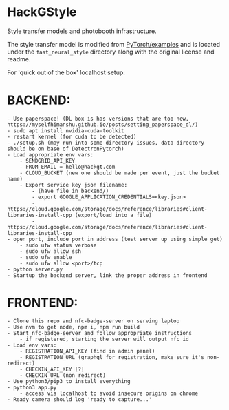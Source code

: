 # HackGStyle

Style transfer models and photobooth infrastructure.

The style transfer model is modified from [PyTorch/examples](https://github.com/pytorch/examples)
 and is located under the `fast_neural_style` directory along with the original
 license and readme.

For 'quick out of the box' localhost setup:
# BACKEND:
	- Use paperspace! (DL box is has versions that are too new, https://myselfhimanshu.github.io/posts/setting_paperspace_dl/)
	- sudo apt install nvidia-cuda-toolkit
	- restart kernel (for cuda to be detected)
	- ./setup.sh (may run into some directory issues, data directory should be on base of DetectronPytorch)
	- Load appropriate env vars:
		- SENDGRID_API_KEY
		- FROM_EMAIL = hello@hackgt.com
		- CLOUD_BUCKET (new one should be made per event, just the bucket name)
		- Export service key json filename:
			- (have file in backend/)
			- export GOOGLE_APPLICATION_CREDENTIALS=<key.json>
			- https://cloud.google.com/storage/docs/reference/libraries#client-libraries-install-cpp (export/load into a file)
			- https://cloud.google.com/storage/docs/reference/libraries#client-libraries-install-cpp
	- open port, include port in address (test server up using simple get)
		- sudo ufw status verbose
		- sudo ufw allow ssh
		- sudo ufw enable
		- sudo ufw allow <port>/tcp
	- python server.py
	- Startup the backend server, link the proper address in frontend

# FRONTEND:
	- Clone this repo and nfc-badge-server on serving laptop 
	- Use nvm to get node, npm i, npm run build
	- Start nfc-badge-server and follow appropriate instructions
		- if registered, starting the server will output nfc id
	- Load env vars:
		- REGISTRATION_API_KEY (find in admin panel)
		- REGISTRATION_URL (graphql for registration, make sure it's non-redirect)
		- CHECKIN_API_KEY [?]
		- CHECKIN_URL (non redirect)
	- Use python3/pip3 to install everything
	- python3 app.py
		- access via localhost to avoid insecure origins on chrome
	- Ready camera should log 'ready to capture...'